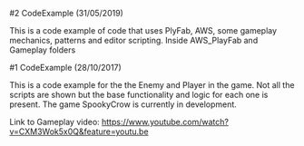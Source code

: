 #2 CodeExample (31/05/2019)

This is a code example of code that uses PlyFab, AWS, some gameplay mechanics, patterns and editor scripting.
Inside AWS_PlayFab and Gameplay folders

#1 CodeExample (28/10/2017)

This is a code example for the the Enemy and Player in the game. Not all the scripts are shown
but the base functionality and logic for each one is present. The game SpookyCrow is currently in
development.

Link to Gameplay video: https://www.youtube.com/watch?v=CXM3Wok5x0Q&feature=youtu.be
